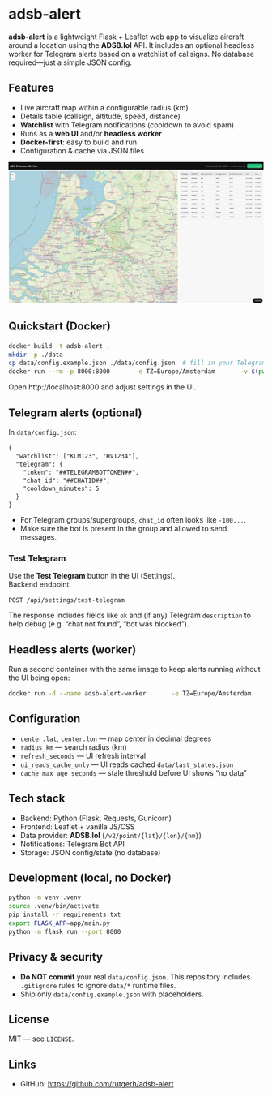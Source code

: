 <script type="text/javascript" src="https://cdnjs.buymeacoffee.com/1.0.0/button.prod.min.js" data-name="bmc-button" data-slug="rutgerh" data-color="#FFDD00" data-emoji="☕" data-font="Cookie" data-text="Buy me a coffee" data-outline-color="#000000" data-font-color="#000000" data-coffee-color="#ffffff" ></script>
# adsb-alert

**adsb-alert** is a lightweight Flask + Leaflet web app to visualize aircraft around a location using the **ADSB.lol** API. It includes an optional headless worker for Telegram alerts based on a watchlist of callsigns. No database required—just a simple JSON config.

## Features
- Live aircraft map within a configurable radius (km)
- Details table (callsign, altitude, speed, distance)
- **Watchlist** with Telegram notifications (cooldown to avoid spam)
- Runs as a **web UI** and/or **headless worker**
- **Docker-first**: easy to build and run
- Configuration & cache via JSON files

<img src="adsb-alert.png">

## Quickstart (Docker)
```bash
docker build -t adsb-alert .
mkdir -p ./data
cp data/config.example.json ./data/config.json  # fill in your Telegram chat_id + token
docker run --rm -p 8000:8000       -e TZ=Europe/Amsterdam       -v $(pwd)/data:/app/data:rw       adsb-alert
```

Open http://localhost:8000 and adjust settings in the UI.

## Telegram alerts (optional)
In `data/config.json`:
```jsonc
{
  "watchlist": ["KLM123", "HV1234"],
  "telegram": {
    "token": "##TELEGRAMBOTTOKEN##",
    "chat_id": "##CHATID##",
    "cooldown_minutes": 5
  }
}
```

- For Telegram groups/supergroups, `chat_id` often looks like `-100...`.
- Make sure the bot is present in the group and allowed to send messages.

### Test Telegram
Use the **Test Telegram** button in the UI (Settings).  
Backend endpoint:
```
POST /api/settings/test-telegram
```
The response includes fields like `ok` and (if any) Telegram `description` to help debug (e.g. “chat not found”, “bot was blocked”).

## Headless alerts (worker)
Run a second container with the same image to keep alerts running without the UI being open:
```bash
docker run -d --name adsb-alert-worker       -e TZ=Europe/Amsterdam       -v $(pwd)/data:/app/data:rw       adsb-alert python -m app.worker
```

## Configuration
- `center.lat`, `center.lon` — map center in decimal degrees
- `radius_km` — search radius (km)
- `refresh_seconds` — UI refresh interval
- `ui_reads_cache_only` — UI reads cached `data/last_states.json`
- `cache_max_age_seconds` — stale threshold before UI shows “no data”

## Tech stack
- Backend: Python (Flask, Requests, Gunicorn)
- Frontend: Leaflet + vanilla JS/CSS
- Data provider: **ADSB.lol** (`/v2/point/{lat}/{lon}/{nm}`)
- Notifications: Telegram Bot API
- Storage: JSON config/state (no database)

## Development (local, no Docker)
```bash
python -m venv .venv
source .venv/bin/activate
pip install -r requirements.txt
export FLASK_APP=app/main.py
python -m flask run --port 8000
```

## Privacy & security
- **Do NOT commit** your real `data/config.json`. This repository includes `.gitignore` rules to ignore `data/*` runtime files.
- Ship only `data/config.example.json` with placeholders.

## License
MIT — see `LICENSE`.

## Links
- GitHub: https://github.com/rutgerh/adsb-alert
